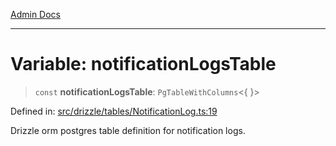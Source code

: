 [Admin Docs](/)

***

# Variable: notificationLogsTable

> `const` **notificationLogsTable**: `PgTableWithColumns`\<\{ \}\>

Defined in: [src/drizzle/tables/NotificationLog.ts:19](https://github.com/Sourya07/talawa-api/blob/aac5f782223414da32542752c1be099f0b872196/src/drizzle/tables/NotificationLog.ts#L19)

Drizzle orm postgres table definition for notification logs.
